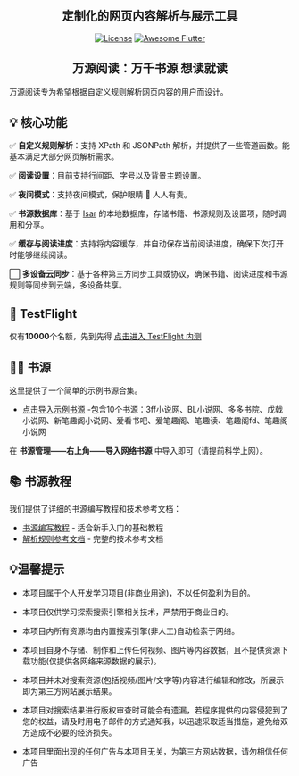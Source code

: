 <h2 align="center">定制化的网页内容解析与展示工具</h2>

<p align="center">
<!-- <a href="https://github.com/CalsRanna/source_parser/actions"><img src="https://github.com/CalsRanna/source_parser/workflows/Flutter/badge.svg" alt="Build Status"></a> -->
<!-- <a href="https://codecov.io/gh/CalsRanna/source_parser"><img src="https://codecov.io/gh/CalsRanna/source_parser/master/graph/badge.svg" alt="codeCov"></a> -->
<a href="https://github.com/CalsRanna/source_parser/blob/main/LICENSE"><img src="https://img.shields.io/github/license/CalsRanna/source_parser" alt="License"></a>
<a href="https://github.com/Solido/awesome-flutter"><img src="https://awesome.re/mentioned-badge.svg" alt="Awesome Flutter"></a>
</p>

<h2 align="center">万源阅读：万千书源 想读就读</h2>

万源阅读专为希望根据自定义规则解析网页内容的用户而设计。

## 💡 核心功能

✅ **自定义规则解析**：支持 XPath 和 JSONPath 解析，并提供了一些管道函数。能基本满足大部分网页解析需求。

✅ **阅读设置**：目前支持行间距、字号以及背景主题设置。

✅ **夜间模式**：支持夜间模式，保护眼睛 👀 人人有责。

✅ **书源数据库**：基于 [Isar](https://github.com/isar/isar) 的本地数据库，存储书籍、书源规则及设置项，随时调用和分享。

✅ **缓存与阅读进度**：支持将内容缓存，并自动保存当前阅读进度，确保下次打开时能够继续阅读。

⬜ **多设备云同步**：基于各种第三方同步工具或协议，确保书籍、阅读进度和书源规则等同步到云端，多设备共享。

##  TestFlight
仅有**10000**个名额，先到先得
[点击进入 TestFlight 内测](https://testflight.apple.com/join/NCjMVRrX)

## 👩‍💻 书源

这里提供了一个简单的示例书源合集。

- [点击导入示例书源](https://raw.githubusercontent.com/yyds-book/book/refs/heads/main/testsource/sources/BookSource-2025-01-20.json) -包含10个书源：3ff小说网、BL小说网、多多书院、戊戟小说网、新笔趣阁小说网、爱看书吧、爱笔趣阁、笔趣读、笔趣阁fd、笔趣阁小说网

在 **书源管理——右上角——导入网络书源** 中导入即可（请提前科学上网）。

## 📚 书源教程

我们提供了详细的书源编写教程和技术参考文档：

- [书源编写教程](doc/book_source_tutorial.md) - 适合新手入门的基础教程
- [解析规则参考文档](doc/parsing_rules_reference.md) - 完整的技术参考文档


## 💡温馨提示
- 本项目属于个人开发学习项目(非商业用途)，不以任何盈利为目的。

- 本项目仅供学习探索搜索引擎相关技术，严禁用于商业目的。

- 本项目内所有资源均由内置搜索引擎(非人工)自动检索于网络。

- 本项目自身不存储、制作和上传任何视频、图片等内容数据，且不提供资源下载功能(仅提供各网络来源数据的展示)。

- 本项目并未对搜索资源(包括视频/图片/文字等)内容进行编辑和修改，所展示即为第三方网站展示结果。

- 本项目对搜索结果进行版权审查时可能会有遗漏，若程序提供的内容侵犯到了您的权益，请及时用电子邮件的方式通知我，以迅速采取适当措施，避免给双方造成不必要的经济损失。

- 本项目里面出现的任何广告与本项目无关，为第三方网站数据，请勿相信任何广告
              

